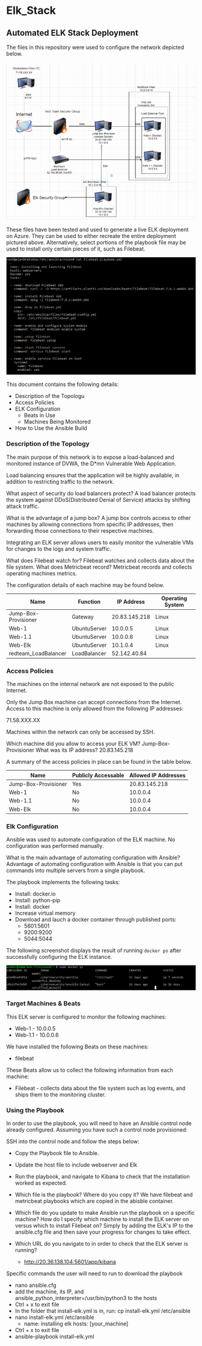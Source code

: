 # Elk_Stack
## Automated ELK Stack Deployment

The files in this repository were used to configure the network depicted below.

![](Images/Elk_stack_diagram.png)

These files have been tested and used to generate a live ELK deployment on Azure. They can be used to either recreate the entire deployment pictured above. Alternatively, select portions of the playbook file may be used to install only certain pieces of it, such as Filebeat.

 
![](Images/filebeat..png)



This document contains the following details:
- Description of the Topologu
- Access Policies
- ELK Configuration
  - Beats in Use
  - Machines Being Monitored
- How to Use the Ansible Build


### Description of the Topology

The main purpose of this network is to expose a load-balanced and monitored instance of DVWA, the D*mn Vulnerable Web Application.

Load balancing ensures that the application will be highly available, in addition to restricting traffic to the network.

What aspect of security do load balancers protect? A  load balancer protects the system against DDoS(Distributed Denial of Service) attacks by shifting attack traffic.
 
What is the advantage of a jump box? A jump box controls access to other machines by allowing connections from specific IP addresses, then forwarding those connections to their respective machines.

Integrating an ELK server allows users to easily monitor the vulnerable VMs for changes to the logs and system traffic.

What does Filebeat watch for? Filebeat watches and collects data about the file system.
What does Metricbeat record? Metricbeat records and collects operating machines metrics.

The configuration details of each machine may be found below.

| Name                 | Function     | IP Address    | Operating System |
|----------------------|--------------|---------------|------------------|
| Jump-Box-Provisioner | Gateway      | 20.83.145.218 | Linux            |
| Web-1                | UbuntuServer | 10.0.0.5      | Linux            |
| Web-1.1              | UbuntuServer | 10.0.0.6      | Linux            |
| Web-Elk              | UbuntuServer | 10.1.0.4      | Linux            |
| redteam_LoadBalancer | LoadBalancer | 52.142.40.84  |                  |

### Access Policies

The machines on the internal network are not exposed to the public Internet. 

Only the Jump Box machine can accept connections from the Internet. Access to this machine is only allowed from the following IP addresses:

71.58.XXX.XX

Machines within the network can only be accessed by SSH.

Which machine did you allow to access your ELK VM? Jump-Box-Provisioner
What was its IP address? 20.83.145.218

A summary of the access policies in place can be found in the table below.

| Name                 | Publicly Accessable | Allowed IP Addresses |
|----------------------|---------------------|----------------------|
| Jump-Box-Provisioner | Yes                 | 20.83.145.218        |
| Web-1                | No                  | 10.0.0.4             |
| Web-1.1              | No                  | 10.0.0.4             |
| Web-Elk              | No                  | 10.0.0.4             |

### Elk Configuration

Ansible was used to automate configuration of the ELK machine. No configuration was performed manually. 

What is the main advantage of automating configuration with Ansible? 
Advantage of automating configuration with Ansible is that you can put commands into multiple servers from a single playbook.

The playbook implements the following tasks:
- Install: docker.io
- Install: python-pip
- Install: docker
- Increase virtual memory
- Download and lauch a docker container through published ports:
  -   5601:5601
  -   9200:9200
  -   5044:5044

The following screenshot displays the result of running `docker ps` after successfully configuring the ELK instance.

![](Images/docker_ps.png)

### Target Machines & Beats
This ELK server is configured to monitor the following machines:
- Web-1 - 10.0.0.5
- Web-1.1 - 10.0.0.6


We have installed the following Beats on these machines:
- filebeat

These Beats allow us to collect the following information from each machine:
- Filebeat - collects data about the file system such as log events, and ships them to the monitoring cluster.

### Using the Playbook
In order to use the playbook, you will need to have an Ansible control node already configured. Assuming you have such a control node provisioned: 

SSH into the control node and follow the steps below:
- Copy the Playbook file to Ansible.
- Update the host file to include webserver and Elk
- Run the playbook, and navigate to Kibana to check that the installation worked as expected.

- Which file is the playbook? Where do you copy it? We have filebeat and metricbeat playbooks which are copied in the abisble container.

- Which file do you update to make Ansible run the playbook on a specific machine? How do I specify which machine to install the ELK server on versus which to install Filebeat on? Simply by adding the ELK's IP to the ansible.cfg file and then save your progress for changes to take effect.
- Which URL do you navigate to in order to check that the ELK server is running? 
  - http://20.36.138.104:5601/app/kibana

Specific commands the user will need to run to download the playbook

- nano ansible.cfg
- add the machine, its IP, and ansible_python_interpreter=/usr/bin/python3 to the hosts
- Ctrl + x to exit file
- In the folder that install-elk.yml is in, run: cp install-elk.yml /etc/ansible
- nano install-elk.yml /etc/ansible
  - name: installing elk hosts: [your_machine]
- Ctrl + x to exit file
- ansible-playbook install-elk.yml

